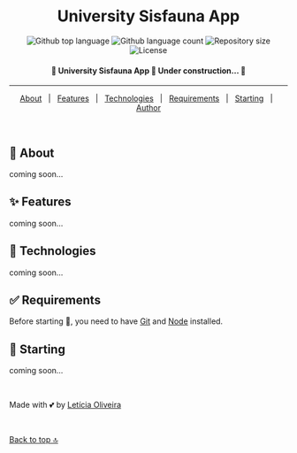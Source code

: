 <!-- <div align="center" id="top"> 
  <img src="./.github/app.gif" alt="University Sisfauna App" />

  &#xa0;

  <!-- <a href="https://universitysisfaunaapp.netlify.app">Demo</a>
</div> -->

<h1 align="center">University Sisfauna App</h1>

<p align="center">
  <img alt="Github top language" src="https://img.shields.io/github/languages/top/oliveiralecca/university-sisfauna-app?color=56BEB8">

  <img alt="Github language count" src="https://img.shields.io/github/languages/count/oliveiralecca/university-sisfauna-app?color=56BEB8">

  <img alt="Repository size" src="https://img.shields.io/github/repo-size/oliveiralecca/university-sisfauna-app?color=56BEB8">

  <img alt="License" src="https://img.shields.io/github/license/oliveiralecca/university-sisfauna-app?color=56BEB8">

  <!-- <img alt="Github issues" src="https://img.shields.io/github/issues/oliveiralecca/university-sisfauna-app?color=56BEB8" /> -->

  <!-- <img alt="Github forks" src="https://img.shields.io/github/forks/oliveiralecca/university-sisfauna-app?color=56BEB8" /> -->

  <!-- <img alt="Github stars" src="https://img.shields.io/github/stars/oliveiralecca/university-sisfauna-app?color=56BEB8" /> -->
</p>

<!-- Status -->

<h4 align="center"> 
	🚧  University Sisfauna App 🚀 Under construction...  🚧
</h4> 

<hr>

<p align="center">
  <a href="#dart-about">About</a> &#xa0; | &#xa0; 
  <a href="#sparkles-features">Features</a> &#xa0; | &#xa0;
  <a href="#rocket-technologies">Technologies</a> &#xa0; | &#xa0;
  <a href="#white_check_mark-requirements">Requirements</a> &#xa0; | &#xa0;
  <a href="#checkered_flag-starting">Starting</a> &#xa0; | &#xa0;
  <!-- <a href="#memo-license">License</a> &#xa0; | &#xa0; -->
  <a href="https://github.com/oliveiralecca" target="_blank">Author</a>
</p>

<br>

## :dart: About ##

coming soon...

## :sparkles: Features ##

coming soon...

<!-- :heavy_check_mark: Feature 1;\
:heavy_check_mark: Feature 2;\
:heavy_check_mark: Feature 3; -->

## :rocket: Technologies ##

coming soon...

<!-- The following tools were used in this project:

- [Expo](https://expo.io/)
- [Node.js](https://nodejs.org/en/)
- [React](https://pt-br.reactjs.org/)
- [React Native](https://reactnative.dev/)
- [TypeScript](https://www.typescriptlang.org/) -->

## :white_check_mark: Requirements ##

Before starting :checkered_flag:, you need to have [Git](https://git-scm.com) and [Node](https://nodejs.org/en/) installed.

## :checkered_flag: Starting ##

coming soon...

<!-- ```bash
# Clone this project
$ git clone https://github.com/oliveiralecca/university-sisfauna-app

# Access
$ cd university-sisfauna-app

# Install dependencies
$ yarn

# Run the project
$ yarn start

# The server will initialize in the <http://localhost:3000>
``` -->

<!-- ## :memo: License ##

This project is under license from MIT. For more details, see the [LICENSE](LICENSE.md) file. -->

&#xa0;

Made with 💕 by <a href="https://github.com/oliveiralecca" target="_blank">Letícia Oliveira</a>

&#xa0;

<a href="#top">Back to top 🔝</a>
